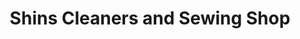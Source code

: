 ---
title: "Shins Cleaners and Sewing Shop"
url: /savannah/shins-cleaners-and-sewing-shop/
shop: laundry
---